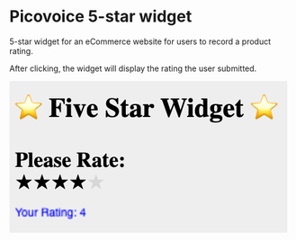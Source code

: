 # Picovoice 5-star widget

5-star widget for an eCommerce website for users to record a product rating. 

After clicking, the widget will display the rating the user submitted. 

!["Widget"](https://github.com/kolpp15/JS-fivestar-widget/blob/main/Widget.png?raw=true)